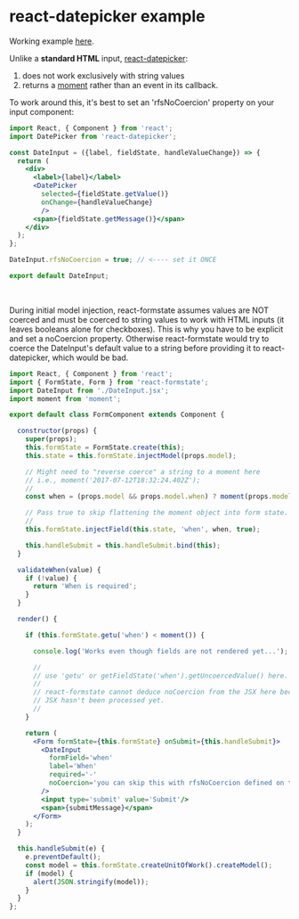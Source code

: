 # react-datepicker example

Working example [here](https://dtrelogan.github.io/react-formstate-demo/?form=event).

Unlike a **standard HTML** input, [react-datepicker](https://github.com/Hacker0x01/react-datepicker):

1. does not work exclusively with string values
2. returns a [moment](http://momentjs.com/) rather than an event in its callback.

To work around this, it's best to set an 'rfsNoCoercion' property on your input component:

```jsx
import React, { Component } from 'react';
import DatePicker from 'react-datepicker';

const DateInput = ({label, fieldState, handleValueChange}) => {
  return (
    <div>
      <label>{label}</label>
      <DatePicker
        selected={fieldState.getValue()}
        onChange={handleValueChange}
        />
      <span>{fieldState.getMessage()}</span>
    </div>
  );
};

DateInput.rfsNoCoercion = true; // <---- set it ONCE

export default DateInput;
```

&nbsp;

During initial model injection, react-formstate assumes values are NOT coerced and must be coerced to string values to work with HTML inputs (it leaves booleans alone for checkboxes). This is why you have to be explicit and set a noCoercion property. Otherwise react-formstate would try to coerce the DateInput's default value to a string before providing it to react-datepicker, which would be bad.

```jsx
import React, { Component } from 'react';
import { FormState, Form } from 'react-formstate';
import DateInput from './DateInput.jsx';
import moment from 'moment';

export default class FormComponent extends Component {

  constructor(props) {
    super(props);
    this.formState = FormState.create(this);
    this.state = this.formState.injectModel(props.model);

    // Might need to "reverse coerce" a string to a moment here
    // i.e., moment('2017-07-12T18:32:24.402Z');
    //
    const when = (props.model && props.model.when) ? moment(props.model.when) : null;

    // Pass true to skip flattening the moment object into form state.
    //
    this.formState.injectField(this.state, 'when', when, true);

    this.handleSubmit = this.handleSubmit.bind(this);
  }

  validateWhen(value) {
    if (!value) {
      return 'When is required';
    }
  }

  render() {

    if (this.formState.getu('when') < moment()) {

      console.log('Works even though fields are not rendered yet...');

      //
      // use 'getu' or getFieldState('when').getUncoercedValue() here.
      //
      // react-formstate cannot deduce noCoercion from the JSX here because the
      // JSX hasn't been processed yet.
      //
    }

    return (
      <Form formState={this.formState} onSubmit={this.handleSubmit}>
        <DateInput
          formField='when'
          label='When'
          required='-'
          noCoercion='you can skip this with rfsNoCoercion defined on the DateInput class'
        />
        <input type='submit' value='Submit'/>
        <span>{submitMessage}</span>
      </Form>
    );
  }

  this.handleSubmit(e) {
    e.preventDefault();
    const model = this.formState.createUnitOfWork().createModel();
    if (model) {
      alert(JSON.stringify(model));
    }
  }
};
```
